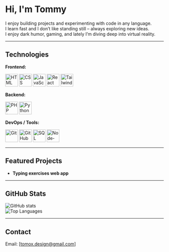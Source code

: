 # Hi, I'm Tommy

I enjoy building projects and experimenting with code in any language.  
I learn fast and I don’t like standing still – always exploring new ideas.  
I enjoy dark humor, gaming, and lately I’m diving deep into virtual reality.

---

## Technologies

**Frontend:**  
<p>
  <img src="https://cdn.jsdelivr.net/gh/devicons/devicon/icons/html5/html5-original.svg" width="40" title="HTML"/> 
  <img src="https://cdn.jsdelivr.net/gh/devicons/devicon/icons/css3/css3-original.svg" width="40" title="CSS"/> 
  <img src="https://cdn.jsdelivr.net/gh/devicons/devicon/icons/javascript/javascript-original.svg" width="40" title="JavaScript"/> 
  <img src="https://cdn.jsdelivr.net/gh/devicons/devicon/icons/react/react-original.svg" width="40" title="React"/> 
  <img src="https://cdn.jsdelivr.net/gh/devicons/devicon/icons/tailwindcss/tailwindcss-plain.svg" width="40" title="TailwindCSS"/>
</p>

**Backend:**  
<p>
  <img src="https://cdn.jsdelivr.net/gh/devicons/devicon/icons/php/php-original.svg" width="40" title="PHP (Nette)"/> 
  <img src="https://cdn.jsdelivr.net/gh/devicons/devicon/icons/python/python-original.svg" width="40" title="Python"/>
</p>

**DevOps / Tools:**  
<p>
  <img src="https://cdn.jsdelivr.net/gh/devicons/devicon/icons/git/git-original.svg" width="40" title="Git"/> 
  <img src="https://cdn.jsdelivr.net/gh/devicons/devicon/icons/github/github-original.svg" width="40" title="GitHub"/> 
  <img src="https://cdn.jsdelivr.net/gh/devicons/devicon/icons/mysql/mysql-original.svg" width="40" title="SQL"/> 
  <img src="https://cdn.jsdelivr.net/gh/devicons/devicon/icons/nodered/nodered-original.svg" width="40" title="Node-RED"/>
</p>

---

## Featured Projects
- **Typing exercises web app**  

---

## GitHub Stats
![GitHub stats](https://github-readme-stats.vercel.app/api?username=tomoxdesign&show_icons=true&theme=radical)  
![Top Languages](https://github-readme-stats.vercel.app/api/top-langs/?username=tomoxdesign&layout=compact&theme=radical)

---

## Contact
Email: [tomox.design@gmail.com]  
